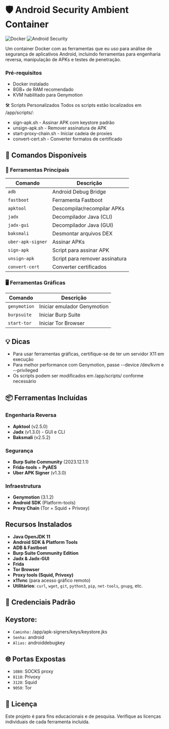 # 🛡️ Android Security Ambient Container

![Docker](https://img.shields.io/badge/Docker-Container-blue)
![Android Security](https://img.shields.io/badge/Android-Security-brightgreen)

Um container Docker com as ferramentas que eu uso para análise de segurança de aplicativos Android, incluindo ferramentas para engenharia reversa, manipulação de APKs e testes de penetração.

### Pré-requisitos
- Docker instalado
- 8GB+ de RAM recomendado
- KVM habilitado para Genymotion


🛠️ Scripts Personalizados
Todos os scripts estão localizados em /app/scripts/:

- sign-apk.sh - Assinar APK com keystore padrão
- unsign-apk.sh - Remover assinatura de APK
- start-proxy-chain.sh - Iniciar cadeia de proxies
- convert-cert.sh - Converter formatos de certificado

## 🔧 Comandos Disponíveis

### 🧰 Ferramentas Principais

| Comando             | Descrição                                |
|---------------------|-------------------------------------------|
| `adb`               | Android Debug Bridge                      |
| `fastboot`          | Ferramenta Fastboot                       |
| `apktool`           | Descompilar/recompilar APKs              |
| `jadx`              | Decompilador Java (CLI)                   |
| `jadx-gui`          | Decompilador Java (GUI)                   |
| `baksmali`          | Desmontar arquivos DEX                    |
| `uber-apk-signer`   | Assinar APKs                              |
| `sign-apk`          | Script para assinar APK                   |
| `unsign-apk`        | Script para remover assinatura            |
| `convert-cert`      | Converter certificados                    |

### 🖥️ Ferramentas Gráficas

| Comando        | Descrição                        |
|----------------|-----------------------------------|
| `genymotion`   | Iniciar emulador Genymotion      |
| `burpsuite`    | Iniciar Burp Suite               |
| `start-tor`    | Iniciar Tor Browser              |

## 💡 Dicas
- Para usar ferramentas gráficas, certifique-se de ter um servidor X11 em execução
- Para melhor performance com Genymotion, passe --device /dev/kvm e --privileged
- Os scripts podem ser modificados em /app/scripts/ conforme necessário

## 📦 Ferramentas Incluídas

### Engenharia Reversa
- **Apktool** (v2.5.0)
- **Jadx** (v1.3.0) - GUI e CLI
- **Baksmali** (v2.5.2)

### Segurança
- **Burp Suite Community** (2023.12.1.1)
- **Frida-tools** + **PyAES**
- **Uber APK Signer** (v1.3.0)

### Infraestrutura
- **Genymotion** (3.1.2)
- **Android SDK** (Platform-tools)
- **Proxy Chain** (Tor + Squid + Privoxy)

## Recursos Instalados

- **Java OpenJDK 11**
- **Android SDK & Platform Tools**
- **ADB & Fastboot**
- **Burp Suite Community Edition**
- **Jadx & Jadx-GUI**
- **Frida**
- **Tor Browser**
- **Proxy tools (Squid, Privoxy)**
- **x11vnc** (para acesso gráfico remoto)
- **Utilitários**: `curl`, `wget`, `git`, `python3`, `pip`, `net-tools`, `gnupg`, etc.

## 🔐 Credenciais Padrão
## Keystore:
- `Caminho:` /app/apk-signers/keys/keystore.jks
- `Senha:` android
- `Alias:` androiddebugkey

## 🌐 Portas Expostas
- `1080`: SOCKS proxy  
- `8118`: Privoxy  
- `3128`: Squid  
- `9050`: Tor

## 📄 Licença
Este projeto é para fins educacionais e de pesquisa. Verifique as licenças individuais de cada ferramenta incluída.

